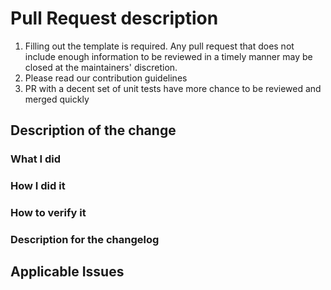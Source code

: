 # Pull Request description

1. Filling out the template is required. Any pull request that does not include enough information to be reviewed in a timely manner may be closed at the maintainers' discretion.
2. Please read our contribution guidelines
3. PR with a decent set of unit tests have more chance to be reviewed and merged quickly

## Description of the change

### What I did

### How I did it

### How to verify it

### Description for the changelog

## Applicable Issues
